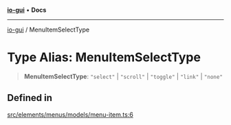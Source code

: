 [**io-gui**](../README.md) • **Docs**

***

[io-gui](../README.md) / MenuItemSelectType

# Type Alias: MenuItemSelectType

> **MenuItemSelectType**: `"select"` \| `"scroll"` \| `"toggle"` \| `"link"` \| `"none"`

## Defined in

[src/elements/menus/models/menu-item.ts:6](https://github.com/io-gui/io/blob/main/src/elements/menus/models/menu-item.ts#L6)
